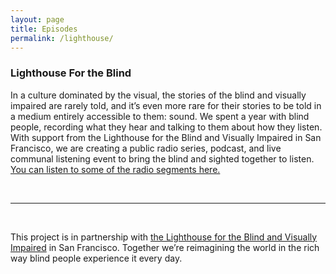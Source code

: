 ```yaml
---
layout: page
title: Episodes
permalink: /lighthouse/
---
```


<h3>Lighthouse For the Blind</h3>
<p></p>
<p>
  In a culture dominated by the visual, the stories of the blind and visually impaired are rarely told, and it’s even more rare for their stories to be told in a medium entirely accessible to them: sound. We spent a year with blind people, recording what they hear and talking to them about how they listen. With support from the Lighthouse for the Blind and Visually Impaired in San Francisco, we are creating a public radio series, podcast, and live communal listening event to bring the blind and sighted together to listen. <a class='email_link' href="https://www.kqed.org/news/tag/california-sounds" target="_top">You can listen to some of the radio segments here.</a>
</p>

<!-- <div class='list post-player' track=''></div> -->

<br/>
<hr/>
<br/>

<p>
    This project is in partnership with <a href="https://lighthouse-sf.org/">the Lighthouse for the Blind and Visually Impaired</a> in San Francisco. Together we’re reimagining the world in the rich way blind people experience it every day.
</p>
